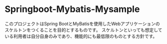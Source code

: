 Springboot-Mybatis-Mysample
===========================

このプロジェクトはSpring BootとMyBatisを使用したWebアプリケーションのスケルトンをつくることを目的とするものです。
スケルトンといっても想定している利用者は自分自身のみであり、機能的にも最低限のものとする方針です。
